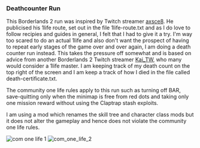 ### Deathcounter Run

This Borderlands 2 run was inspired by Twitch streamer [axsce8](https://www.twitch.tv/axsce8). He publicised his 1life route, set out in the file 1life-route.txt and as I do love to follow recipies and guides in general, I felt that I had to give it a try. I'm way too scared to do an actual 1life and also don't want the prospect of having to repeat early stages of the game over and over again, I am doing a death counter run instead. This takes the pressure off somewhat and is based on advice from another Borderlands 2 Twitch streamer [Kai_TW,](https://www.twitch.tv/kai_tw) who many would consider a 1life master. I am keeping track of my death count on the top right of the screen and I am keep a track of how I died in the file called death-certificate.txt.

The community one life rules apply to this run such as turning off BAR, save-quitting only when the minimap is free from red dots and taking only one mission reward without using the Claptrap stash exploits.

I am using a mod which renames the skill tree and character class mods but it does not alter the gameplay and hence does not violate the community one life rules.

![com one life 1](https://i.imgur.com/aYp6713.jpeg)
![com_one_life_2](https://i.imgur.com/NDQ2FNZ.jpeg)
